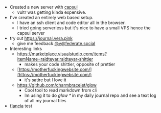 *   Created a new server with [capsul](https://capsul.org/)
    *   vultr was getting kinda expensive.
*   I've created an entirely web based setup.
    *   I have an ssh client and code editor all in the browser.
    *   I tried going serverless but it's nice to have a small VPS hence the capsul server
*   try out https://journal.vera.pink
    *   give me feedback [@v@federate.social](https://federate.social/@v)
*   Interesting links
    *   https://marketplace.visualstudio.com/items?itemName=raidteyar.raidteyar-shittier
        *   makes your code shittier, opposite of prettier
    *   [https://motherfuckingwebsite.com/](https://motherfuckingwebsite.com/)
        *   it's satire but I love it
    *   https://github.com/charmbracelet/glow
        *   Cool tool to read markdown from cli
        *   Im using it to do _glow \*_ in my daily journal repo and see a text log of all my journal files
*   [flancia](flancia) test